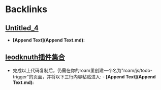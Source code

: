 
# Backlinks
## [Untitled_4](Untitled_4.md)
- **[Append Text](Append Text.md):**

## [leodknuth插件集合](leodknuth插件集合.md)
- 完成以上代码复制后，仍需在你的roam里创建一个名为"roam/js/todo-trigger"的页面，并将以下三行内容粘贴进入:
            - **[Append Text](Append Text.md):**

